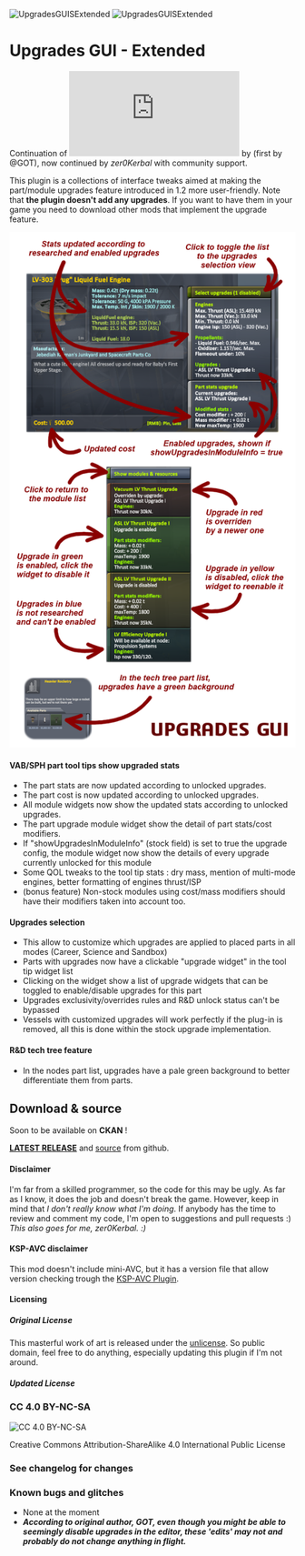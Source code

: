 ![UpgradesGUISExtended](https://img.shields.io/badge/KSP%20version-1.7.x-66ccff.svg?style=flat-square) 
![UpgradesGUISExtended](https://img.shields.io/badge/MOD%20version-1.5.0.2-orange.svg?style=flat-square)

# Upgrades GUI - Extended
Continuation of ![UpgradesUIExtensions](https://forum.kerbalspaceprogram.com/index.php?/topic/158081-122-upgradesgui-v15-upgrades-info-and-selection-in-vabsph-part-tooltips/) by (first by @GOT), now continued by *zer0Kerbal* with community support.

This plugin is a collections of interface tweaks aimed at making the part/module upgrades feature introduced in 1.2 more user-friendly.
Note that **the plugin doesn't add any upgrades**. If you want to have them in your game you need to download other mods that implement the upgrade feature.

![screenshot](https://raw.githubusercontent.com/gotmachine/UpgradesUIExtensions/902603cd0c7de45af979129f7af6f8fb839f912c/Documents/tooltipTweaks.png)

#### VAB/SPH part tool tips show upgraded stats
- The part stats are now updated according to unlocked upgrades.
- The part cost is now updated according to unlocked upgrades.
- All module widgets now show the updated stats according to unlocked upgrades.
- The part upgrade module widget show the detail of part stats/cost modifiers.
- If "showUpgradesInModuleInfo" (stock field) is set to true the upgrade config, the module widget now show the details of every upgrade currently unlocked for this module
- Some QOL tweaks to the tool tip stats : dry mass, mention of multi-mode engines, better formatting of engines thrust/ISP
- (bonus feature) Non-stock modules using cost/mass modifiers should have their modifiers taken into account too.

#### Upgrades selection
- This allow to customize which upgrades are applied to placed parts in all modes (Career, Science and Sandbox)
- Parts with upgrades now have a clickable "upgrade widget" in the tool tip widget list
- Clicking on the widget show a list of upgrade widgets that can be toggled to enable/disable upgrades for this part
- Upgrades exclusivity/overrides rules and R&D unlock status can't be bypassed
- Vessels with customized upgrades will work perfectly if the plug-in is removed, all this is done within the stock upgrade implementation.

#### R&D tech tree feature
- In the nodes part list, upgrades have a pale green background to better differentiate them from parts.

## Download & source

Soon to be available on **CKAN** !

**[LATEST RELEASE](https://github.com/zer0Kerbal/UpgradesUIExtensions/releases/latest)** and [source](https://github.com/zer0Kerbal/UpgradesUIExtensions) from github.

#### Disclaimer
I'm far from a skilled programmer, so the code for this may be ugly. As far as I know, it does the job and doesn't break the game. However, keep in mind that *I don't really know what I'm doing*. If anybody has the time to review and comment my code, I'm open to suggestions and pull requests :) *This also goes for me, zer0Kerbal. :)*

#### KSP-AVC disclaimer
This mod doesn't include mini-AVC, but it has a version file that allow version checking trough the [KSP-AVC Plugin](http://forum.kerbalspaceprogram.com/threads/79745).

#### Licensing
##### Original License
This masterful work of art is released under the [unlicense](http://unlicense.org/). 
So public domain, feel free to do anything, especially updating this plugin if I'm not around.

##### Updated License
### CC 4.0 BY-NC-SA  

![[CC 4.0 BY-NC-SA](https://creativecommons.org/licenses/by-nc-sa/4.0/)](https://i.creativecommons.org/l/by-nc-sa/4.0/88x31.png "CC 4.0 BY-NC-SA")

Creative Commons Attribution-ShareAlike 4.0 International Public License

### See changelog for changes

### Known bugs and glitches
- None at the moment
- ***According to original author, GOT, even though you might be able to seemingly disable upgrades in the editor, these 'edits' may not and probably do not change anything in flight.***


